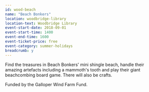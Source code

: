 ```yaml
---
id: wood-beach
name: "Beach Bonkers"
location: woodbridge-library
location-text: Woodbridge Library
event-start-date: 2018-09-01
event-start-time: 1400
event-end-time: 1600
event-ticket-price: free
event-category: summer-holidays
breadcrumb: y
---
```


Find the treasures in Beach Bonkers' mini shingle beach, handle their amazing artefacts including a mammoth's tooth and play their giant beachcombing board game. There will also be crafts.

Funded by the Galloper Wind Farm Fund.
